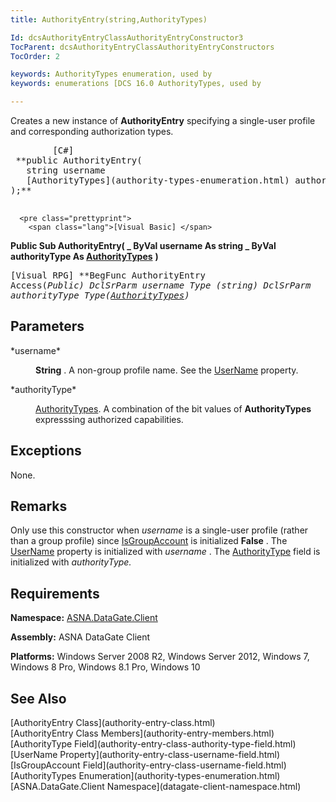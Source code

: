 ```yaml
---
title: AuthorityEntry(string,AuthorityTypes)

Id: dcsAuthorityEntryClassAuthorityEntryConstructor3
TocParent: dcsAuthorityEntryClassAuthorityEntryConstructors
TocOrder: 2

keywords: AuthorityTypes enumeration, used by
keywords: enumerations [DCS 16.0 AuthorityTypes, used by

---
```


<span>Creates a new instance of <span> **AuthorityEntry** </span> specifying a single-user profile and corresponding authorization types</span>.
<pre class="prettyprint">
        <span class="lang">[C#]</span>
 **public AuthorityEntry(
   string username
   [AuthorityTypes](authority-types-enumeration.html) authorityType
);** 
      </pre>
      <pre class="prettyprint">
        <span class="lang">[Visual Basic] </span>
 **Public Sub AuthorityEntry( _
   ByVal username As string _
   ByVal authorityType As [AuthorityTypes](authority-types-enumeration.html)** 
 **)** 
      </pre>
      <pre class="prettyprint">
        <span class="lang">[Visual RPG]</span>
 **BegFunc AuthorityEntry Access(*Public)
   DclSrParm username Type (*string)
   DclSrParm authorityType Type([AuthorityTypes](authority-types-enumeration.html))** 
      </pre>

## Parameters

<dl>
        <dt>
 *username* 
        </dt>
        <dd>

**String** . A non-group profile name. See the [ UserName](authority-entry-class-username-field.html) property.
</dd>
        <dt>
 *authorityType* 
        </dt>
        <dd>

[AuthorityTypes](authority-types-enumeration.html). A combination of the bit values of **AuthorityTypes** expresssing authorized capabilities.
</dd>
</dl>

## Exceptions

None.
## Remarks

Only use this constructor when *username* is a single-user profile (rather than a group profile) since [ IsGroupAccount](authority-entry-class-username-field.html) is initialized **False** . The [ UserName](authority-entry-class-username-field.html) property is initialized with *username* . The [ AuthorityType](authority-entry-class-authority-type-field.html) field is initialized with *authorityType.* 
## Requirements

**Namespace:** [ASNA.DataGate.Client](datagate-client-namespace.html) 

**Assembly:** ASNA DataGate Client

**Platforms:** Windows Server 2008 R2, Windows Server 2012, Windows 7, Windows 8 Pro, Windows 8.1 Pro, Windows 10
## See Also

<dl />
      [AuthorityEntry Class](authority-entry-class.html)
      <br />
      [AuthorityEntry Class Members](authority-entry-members.html)
      <br />
      [AuthorityType Field](authority-entry-class-authority-type-field.html)
      <br />
      [UserName Property](authority-entry-class-username-field.html)
      <br />
      [IsGroupAccount Field](authority-entry-class-username-field.html)
      <br />
      [AuthorityTypes Enumeration](authority-types-enumeration.html)
      <br />
      [ASNA.DataGate.Client Namespace](datagate-client-namespace.html)

